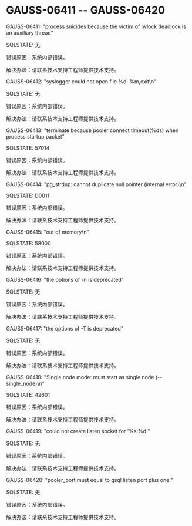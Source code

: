 # GAUSS-06411 -- GAUSS-06420

GAUSS-06411: "process suicides because the victim of lwlock deadlock is an auxiliary thread"

SQLSTATE: 无

错误原因：系统内部错误。

解决办法：请联系技术支持工程师提供技术支持。

GAUSS-06412: "syslogger could not open file %d: %m,exit\\n"

SQLSTATE: 无

错误原因：系统内部错误。

解决办法：请联系技术支持工程师提供技术支持。

GAUSS-06413: "terminate because pooler connect timeout\(%ds\) when process startup packet"

SQLSTATE: 57014

错误原因：系统内部错误。

解决办法：请联系技术支持工程师提供技术支持。

GAUSS-06414: "pg\_strdup: cannot duplicate null pointer \(internal error\)\\n"

SQLSTATE: D0011

错误原因：系统内部错误。

解决办法：请联系技术支持工程师提供技术支持。

GAUSS-06415: "out of memory\\n"

SQLSTATE: 58000

错误原因：系统内部错误。

解决办法：请联系技术支持工程师提供技术支持。

GAUSS-06416: "the options of -n is deprecated"

SQLSTATE: 无

错误原因：系统内部错误。

解决办法：请联系技术支持工程师提供技术支持。

GAUSS-06417: "the options of -T is deprecated"

SQLSTATE: 无

错误原因：系统内部错误。

解决办法：请联系技术支持工程师提供技术支持。

GAUSS-06418: "Single node mode: must start as single node \(--single\_node\)\\n"

SQLSTATE: 42601

错误原因：系统内部错误。

解决办法：请联系技术支持工程师提供技术支持。

GAUSS-06419: "could not create listen socket for '%s:%d'"

SQLSTATE: 无

错误原因：系统内部错误。

解决办法：请联系技术支持工程师提供技术支持。

GAUSS-06420: "pooler\_port must equal to gsql listen port plus one!"

SQLSTATE: 无

错误原因：系统内部错误。

解决办法：请联系技术支持工程师提供技术支持。

